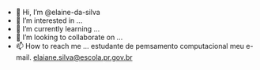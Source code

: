 - 👋 Hi, I’m @elaine-da-silva
- 👀 I’m interested in ...
- 🌱 I’m currently learning ...
- 💞️ I’m looking to collaborate on ...
- 📫 How to reach me ...
estudante de pemsamento computacional 
meu e-mail. elaiane.silva@escola.pr.gov.br
<!---
elaine-da-silva/elaine-da-silva is a ✨ special ✨ repository because its `README.md` (this file) appears on your GitHub profile.
You can click the Preview link to take a look at your changes.
--->
